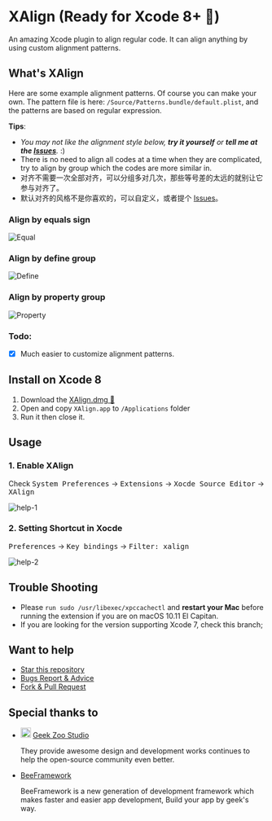 XAlign (Ready for Xcode 8+ 🚀)
======

An amazing Xcode plugin to align regular code. It can align anything by using custom alignment patterns.

## What's XAlign

Here are some example alignment patterns. Of course you can make your own. The pattern file is here:  `/Source/Patterns.bundle/default.plist`, and the patterns are based on regular expression.

**Tips**: 

   * _You may not like the alignment style below, **try it yourself** or **tell me at the [Issues](https://github.com/qfish/XAlign/issues?state=open)**._ :)
   * There is no need to align all codes at a time when they are complicated, try to align by group which the codes are more similar in.
   * 对齐不需要一次全部对齐，可以分组多对几次，那些等号差的太远的就别让它参与对齐了。
   * 默认对齐的风格不是你喜欢的，可以自定义，或者提个 [Issues](https://github.com/qfish/XAlign/issues?state=open)。

### Align by equals sign
![Equal](http://qfi.sh/XAlign/images/equal.gif)

### Align by define group
![Define](http://qfi.sh/XAlign/images/define.gif)

### Align by property group
![Property](http://qfi.sh/XAlign/images/property.gif)

### Todo:

- [x] Much easier to customize alignment patterns.

## Install on Xcode 8
1. Download the [XAlign.dmg 📎](https://github.com/qfish/XAlign/releases/download/untagged-37425b5c3153fd315072/XAlign.1.0.dmg)
2. Open and copy `XAlign.app` to `/Applications` folder
3. Run it then close it.

## Usage
### 1. Enable XAlign
Check <kbd>System Preferences</kbd> -> <kbd>Extensions</kbd> -> <kbd>Xocde Source Editor</kbd> -> <kbd>XAlign</kbd>

   ![help-1](https://cloud.githubusercontent.com/assets/679824/20145614/b86f6742-a6db-11e6-846b-771447ec0933.png)

### 2. Setting Shortcut in Xocde 
<kbd>Preferences</kbd> -> <kbd>Key bindings</kbd> -> <kbd>Filter: xalign</kbd>

   ![help-2](https://cloud.githubusercontent.com/assets/679824/20146079/735244ca-a6dd-11e6-83a9-069fd489b0f6.png)

## Trouble Shooting
* Please `run sudo /usr/libexec/xpccachectl` and **restart your Mac** before running the extension if you are on macOS 10.11 El Capitan.
* If you are looking for the version supporting Xcode 7, check this branch;

## Want to help
  
  * [Star this repository](https://github.com/qfish/XAlign/)
  * [Bugs Report & Advice](https://github.com/qfish/XAlign/issues)
  * [Fork & Pull Request](https://github.com/qfish/XAlign/pulls)

## Special thanks to

* <img src="http://geek-zoo.com/img/logo-dark.png" alt="Geek Zoo Studio" height="20px" />  <a href="http://www.geek-zoo.com" target="_blank">Geek Zoo Studio</a>

  They provide awesome design and development works continues to help the open-source community even better.


* [BeeFramework](https://github.com/gavinkwoe/BeeFramework) 

  BeeFramework is a new generation of development framework which makes faster and easier app development, Build your app by geek's way.
